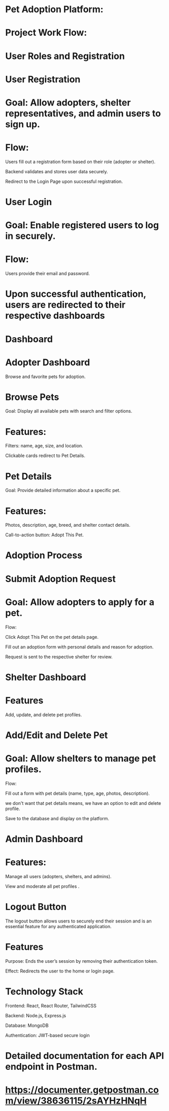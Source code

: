 # Pet Adoption Platform:


# Project Work Flow:

# User Roles and Registration

# User Registration

# Goal: Allow adopters, shelter representatives, and admin users to sign up.

# Flow:

Users fill out a registration form based on their role (adopter or shelter).

Backend validates and stores user data securely.

Redirect to the Login Page upon successful registration.


#  User Login

# Goal: Enable registered users to log in securely.

# Flow:

Users provide their email and password.

# Upon successful authentication, users are redirected to their respective dashboards


# Dashboard

# Adopter Dashboard

Browse and favorite pets for adoption.

# Browse Pets

Goal: Display all available pets with search and filter options.

# Features:

Filters: name, age, size, and location.

Clickable cards redirect to Pet Details.

# Pet Details

Goal: Provide detailed information about a specific pet.

# Features:

Photos, description, age, breed, and shelter contact details.

Call-to-action button: Adopt This Pet.

# Adoption Process

# Submit Adoption Request

# Goal: Allow adopters to apply for a pet.

Flow:

Click Adopt This Pet on the pet details page.

Fill out an adoption form with personal details and reason for adoption.

Request is sent to the respective shelter for review.


# Shelter Dashboard

# Features

Add, update, and delete pet profiles.

# Add/Edit and Delete Pet

# Goal: Allow shelters to manage pet profiles.

Flow:

Fill out a form with pet details (name, type, age, photos, description).

we don't want that pet details means, we have an option to edit and  delete profile.

Save to the database and display on the platform.


# Admin Dashboard

# Features:

Manage all users (adopters, shelters, and admins).

View and moderate all pet profiles .


# Logout Button

The logout button allows users to securely end their session and is an essential feature for any authenticated application.

# Features

Purpose: Ends the user’s session by removing their authentication token.

Effect: Redirects the user to the home or login page.


# Technology Stack

Frontend: React, React Router, TailwindCSS

Backend: Node.js, Express.js

Database: MongoDB

Authentication: JWT-based secure login




# Detailed documentation for each API endpoint in Postman.

# https://documenter.getpostman.com/view/38636115/2sAYHzHNqH 
